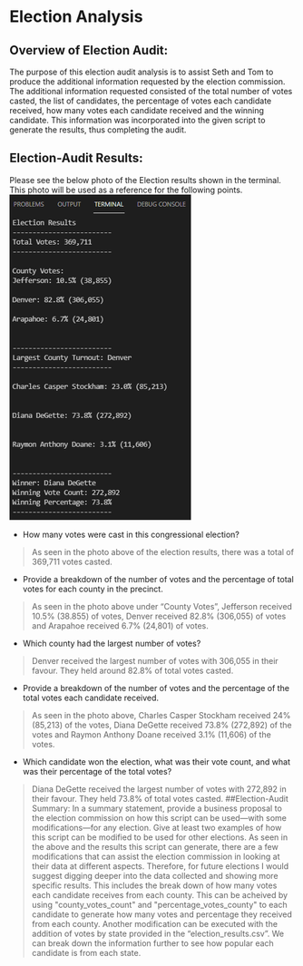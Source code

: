 # Election Analysis
## Overview of Election Audit: 
The purpose of this election audit analysis is to assist Seth and Tom to produce the additional information requested by the election commission. The additional information requested consisted of the total number of votes casted, the list of candidates, the percentage of votes each candidate received, how many votes each candidate received and the winning candidate. This information was incorporated into the given script to generate the results, thus completing the audit.
## Election-Audit Results:
Please see the below photo of the Election results shown in the terminal. This photo will be used as a reference for the following points.
![Election_results_terminal](https://github.com/nyoung246/Election_Analysis/blob/main/Resources/Election_results_terminal.PNG)
* How many votes were cast in this congressional election?
> As seen in the photo above of the election results, there was a total of 369,711 votes casted. 
* Provide a breakdown of the number of votes and the percentage of total votes for each county in the precinct.
> As seen in the photo above under “County Votes”, Jefferson received 10.5% (38.855) of votes, Denver received 82.8% (306,055) of votes and Arapahoe received 6.7% (24,801) of votes. 
* Which county had the largest number of votes?
> Denver received the largest number of votes with 306,055 in their favour. They held around 82.8% of total votes casted.
* Provide a breakdown of the number of votes and the percentage of the total votes each candidate received.
> As seen in the photo above, Charles Casper Stockham received 24% (85,213) of the votes, Diana DeGette received 73.8% (272,892) of the votes and Raymon Anthony Doane received 3.1% (11,606) of the votes.
* Which candidate won the election, what was their vote count, and what was their percentage of the total votes?
> Diana DeGette received the largest number of votes with 272,892 in their favour. They held 73.8% of total votes casted.
##Election-Audit Summary: In a summary statement, provide a business proposal to the election commission on how this script can be used—with some modifications—for any election. Give at least two examples of how this script can be modified to be used for other elections.
As seen in the above and the results this script can generate, there are a few modifications that can assist the election commission in looking at their data at different aspects. Therefore, for future elections I would suggest digging deeper into the data collected and showing more specific results. This includes the break down of how many votes each candidate receives from each county. This can be acheived by using "county_votes_count" and "percentage_votes_county" to each candidate to generate how many votes and percentage they received from each county. Another modification can be executed with the addition of votes by state provided in the “election_results.csv”. We can break down the information further to see how popular each candidate is from each state.
